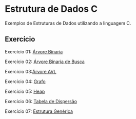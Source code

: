 # Estrutura de Dados C
Exemplos de Estruturas de Dados utilizando a linguagem C.

## Exercício
Exercício 01: [Árvore Bínaria](https://github.com/JVictor-CC/Estrutura-de-Dados-C/blob/00d378df2113ea40183c77c3b65cd64b344f5ed5/Arvore%20Binaria/Arvore%20Binaria.c)

Exercício 02: [Árvore Bínaria de Busca](https://github.com/JVictor-CC/Estrutura-de-Dados-C/blob/00d378df2113ea40183c77c3b65cd64b344f5ed5/Arvore%20Binaria%20de%20Busca/arvoreBBusca.c)

Exercício 03:[Árvore AVL](https://github.com/JVictor-CC/Estrutura-de-Dados-C/blob/00d378df2113ea40183c77c3b65cd64b344f5ed5/Arvore%20AVL/avl.c)

Exercício 04: [Grafo](https://github.com/JVictor-CC/Estrutura-de-Dados-C/blob/00d378df2113ea40183c77c3b65cd64b344f5ed5/Grafo/Grafo.c)

Exercício 05: [Heap](https://github.com/JVictor-CC/Estrutura-de-Dados-C/blob/00d378df2113ea40183c77c3b65cd64b344f5ed5/Heap/heap.c)

Exercício 06: [Tabela de Dispersão](https://github.com/JVictor-CC/Estrutura-de-Dados-C/blob/00d378df2113ea40183c77c3b65cd64b344f5ed5/Tabela%20Hash/hashing.c)

Exercício 07: [Estrutura Genérica](https://github.com/JVictor-CC/Estrutura-de-Dados-C/blob/00d378df2113ea40183c77c3b65cd64b344f5ed5/Estrutura%20Gen%C3%A9rica/EstruturaGenerica.c)


